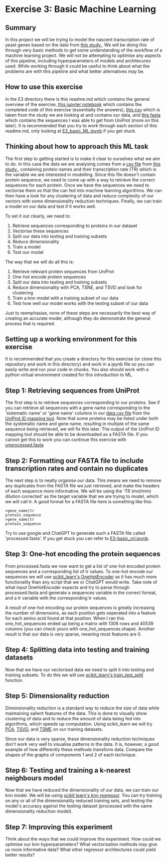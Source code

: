 # Exercise 3: Basic Machine Learning

## Summary
In this project we will be trying to model the nascent transcription rate of yeast genes based on the data from [this study.](https://www.ncbi.nlm.nih.gov/pmc/articles/PMC2982843/). We will be doing this through very basic methods to get some understanding of the workflow of a machine learning project. We will not be attempting to optimise any aspects of this pipeline, including hyperparameters of models and architecures used. While working through it could be useful to think about what the problems are with this pipeline and what better alternatives may be.

## How to use this exercise
In the E3 directory there is this readme.md which contains the general overview of the exercise, [this jupyter notebook](https://github.com/ABarancewicz/Introduction_to_ML/blob/main/E3-basic_ml/E3_basic_ML.ipynb) which contains the completed code of this exercise \(essentially the answers\), [this csv](https://github.com/ABarancewicz/Introduction_to_ML/blob/main/E3-basic_ml/yeast_gene_tr.csv) which is taken from the study we are looking at and contains our data, and [this fasta](https://github.com/ABarancewicz/Introduction_to_ML/blob/main/E3-basic_ml/unprocessed.fasta) which contains the sequences I was able to get from UniProt \(more on this later\). It is recommended that you try to work through each section of this readme.md, only looking at [E3_basic_ML.ipynb](https://github.com/ABarancewicz/Introduction_to_ML/blob/main/E3-basic_ml/E3_basic_ML.ipynb) if you get stuck. 

## Thinking about how to approach this ML task
The first step to getting started is to make it clear to ourselves what we aim to do. In this case the data we are analysing comes from a [csv file](https://github.com/ABarancewicz/Introduction_to_ML/blob/main/E3-basic_ml/yeast_gene_tr.csv) from [this study.](https://www.ncbi.nlm.nih.gov/pmc/articles/PMC2982843/), containing protein names and their transcription rate \(TR\) which is the variable we are interested in modelling. Since this file doesn't contain protein sequence, we need to come up with a way to retrieve the correct sequences for each protein. Once we have the sequences we need to vectorise them so that the can fed into machine learning algorithms. We can then have a look for any clustering of data and reduce complexity of our vectors with some dimensionality reduction techniques. Finally, we can train a model on our data and test if it works well.

To set it out clearly, we need to:
1. Retrieve sequences corresponding to proteins in our dataset
2. Vectorise these sequences
3. Split our data into testing and training subsets
4. Reduce dimensionality
5. Train a model
6. Test our model

The way that we will do all this is:
1. Retrieve relevant protein sequences from UniProt
2. One-hot encode protein sequences
3. Split our data into testing and training subsets
4. Reduce dimensionality with PCA, TSNE, and TSVD and look for clustering
5. Train a knn model with a training subset of our data
6. Test how well our model works with the testing subset of our data

Just to reemphasise, none of these steps are necessarily the best way of creating an accurate model, although they do demonstrate the general process that is required.

## Setting up a working environment for this exercise
It is recommended that you create a directory for this exercise \(or clone this repository and work in this directory\) and work in a.ipynb file so you can easily write and run your code in chunks. You also should work with a python virtual environment created for this introduction to ML.

## Step 1: Retrieving sequences from UniProt
The first step is to retrieve sequences corresponding to our proteins. See if you can retrieve all sequences with a gene name corresponding to the 'sistematic name' or 'gene name' columns in our [data csv file](https://github.com/ABarancewicz/Introduction_to_ML/blob/main/E3-basic_ml/yeast_gene_tr.csv) from the [UniProt ID mapping tool](https://www.uniprot.org/id-mapping). Note that some proteins may be listed under both the systematic name and gene name, resulting in multiple of the same sequence being retrieved, we will fix this later. The output of the UniProt ID mapping tool should be able to be downloaded as a FASTA file. If you cannot get this to work you can continue this exercise with [unprocessed.fasta](https://github.com/ABarancewicz/Introduction_to_ML/blob/main/E3-basic_ml/unprocessed.fasta)

## Step 2: Formatting our FASTA file to include transcription rates and contain no duplicates
The next step is to neatly organise our data. This means we need to remove any duplicates from the FASTA file we just retrieved, and make the headers of each sequence more informative. We will be using the 'TR \(mol/min\) dilution corrected' as the target variable that we are trying to model, which we will call tr. A good format for a FASTA file here is something like this:
```
>gene_name|tr
protein_sequence
>gene_name|tr
protein_sequence
```
Try to use google and ChatGPT to generate such a FASTA file called 'processed.fasta'. If you get stuck you can refer to [E3-basic_ml.ipynb](https://github.com/ABarancewicz/Introduction_to_ML/blob/main/E3-basic_ml/E3_basic_ML.ipynb).

## Step 3: One-hot encoding the protein sequences
From processed.fasta we now want to get a list of one-hot encoded protein sequences and a corresponding list of tr values. To one-hot encode our sequences we will use [scikit_learn's OneHotEncoder](https://scikit-learn.org/stable/modules/generated/sklearn.preprocessing.OneHotEncoder.html) as it has much more functionality than any script that we or ChatGPT would write. Take note of what input OneHotEncoder expects and try to parse through processed.fasta and generate a sequences variable in the correct format, and a tr variable with the corresponding tr values. 

A result of one-hot encoding our protein sequences is greatly increasing the number of dimensions, as each position gets seperated into a feature for each amino acid found at that position. When I ran this one_hot_sequences ended up being a matrix with 1306 rows and 40539 columns \(you can check yours with one_hot_sequences.shape\). Another result is that our data is very sparse, meaning most features are 0.

## Step 4: Splitting data into testing and training datasets
Now that we have our vectorised data we need to split it into testing and training subsets. To do this we will use [scikit_learn's train_test_split](https://scikit-learn.org/stable/modules/generated/sklearn.model_selection.train_test_split.html) function. 

## Step 5: Dimensionality reduction
Dimensionality reduction is a standard way to reduce the size of data while maintaining salient features of the data. This is done to visually show clustering of data and to reduce the amount of data being fed into algorithms, which speeds up computation. Using scikit_learn we will try [PCA](https://scikit-learn.org/stable/modules/generated/sklearn.decomposition.PCA.html), [TSVD](https://scikit-learn.org/stable/modules/generated/sklearn.decomposition.TruncatedSVD.html), and [TSME](https://scikit-learn.org/stable/modules/generated/sklearn.manifold.TSNE.html) on our training datasets.

Since our data is very sparse, these dimensionality reduction techniques don't work very well to visualise patterns in the data. It is, however, a good example of how differently these methods transform data. Compare the shapes of the graphs of components 1 and 2 of each technique. 

## Step 6: Testing and training a k-nearest neighbours model
Now that we have reduced the dimensionality of our data, we can train our knn model. We will be using [scikit learn's knn regressor](https://scikit-learn.org/stable/modules/generated/sklearn.neighbors.KNeighborsRegressor.html). You can try training on any or all of the dimensionality reduced training sets, and testing the model's accuracy against the testing dataset \(processed with the same dimensionality reduction model\). 

## Step 7: Improving this experiment
Think about the ways that we could improve this experiment. How could we optimise our knn hyperparameters? What vectorisation methods may give us more informative data? What other regressor architectures could yield better results?
